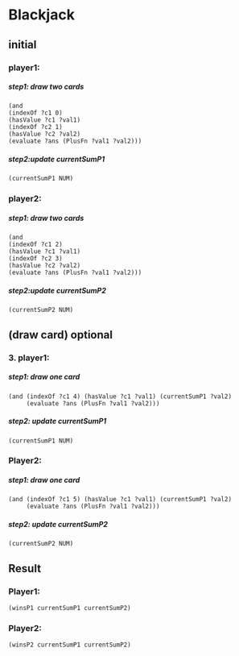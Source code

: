 # Blackjack

## initial
### player1:
##### step1: draw two cards

```
(and 
(indexOf ?c1 0) 
(hasValue ?c1 ?val1) 
(indexOf ?c2 1)
(hasValue ?c2 ?val2) 
(evaluate ?ans (PlusFn ?val1 ?val2)))
```

##### step2:update currentSumP1
```
(currentSumP1 NUM) 
```

### player2: 
##### step1: draw two cards

```
(and 
(indexOf ?c1 2) 
(hasValue ?c1 ?val1) 
(indexOf ?c2 3)
(hasValue ?c2 ?val2) 
(evaluate ?ans (PlusFn ?val1 ?val2)))
```

##### step2:update currentSumP2
```
(currentSumP2 NUM) 
```


## (draw card) optional  
### 3. player1: 
##### step1: draw one card

```
(and (indexOf ?c1 4) (hasValue ?c1 ?val1) (currentSumP1 ?val2)
     (evaluate ?ans (PlusFn ?val1 ?val2)))
```

##### step2: update currentSumP1
```
(currentSumP1 NUM) 
```

  
### Player2: 
##### step1: draw one card
```
(and (indexOf ?c1 5) (hasValue ?c1 ?val1) (currentSumP1 ?val2)
     (evaluate ?ans (PlusFn ?val1 ?val2)))
```

##### step2: update currentSumP2
```
(currentSumP2 NUM) 
```

## Result
### Player1:
```
(winsP1 currentSumP1 currentSumP2)
```
### Player2:
```
(winsP2 currentSumP1 currentSumP2)
```


